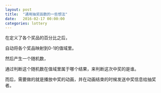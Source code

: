 ```yaml
---
layout: post
title:  "通用抽奖函数的一些想法"
date:   2016-02-17 00:00:00
categories: lottery
---
```


在定义了各个奖品的百分比之后，

自动将各个奖品映射到0-1的值域里。

然后产生一个随机数，

通过判断这个随机数在值域里属于哪个结果，来判断这次中奖的是谁。

而后，需要做的就是播放中奖的动画，并在动画结束的时候发送中奖信息给抽奖者。
